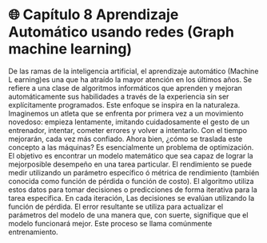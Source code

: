 # 🌐 Capítulo 8 Aprendizaje Automático usando redes (Graph machine learning)

    
De las ramas de la inteligencia artificial, el aprendizaje automático  (Machine L earning)es una que ha atraído
la mayor atención en los últimos años. Se refiere a una clase de algoritmos informáticos que
aprenden y mejoran automáticamente sus habilidades a través de la experiencia sin ser explícitamente
programados. 
Este enfoque se inspira en la naturaleza. Imaginemos un atleta que se enfrenta por primera vez a un
movimiento novedoso: empieza lentamente, imitando cuidadosamente el gesto
de un entrenador, intentar, cometer errores y volver a intentarlo. Con el tiempo mejorarán,
cada vez más confiado.
Ahora bien, ¿cómo se traslada este concepto a las máquinas? Es esencialmente un problema  de optimización.
El objetivo es encontrar un modelo matemático que sea capaz de lograr la mejorposible desempeño en una tarea particular.
El rendimiento se puede medir utilizando un parámetro específico ó métrica de rendimiento 
(también conocida como función de pérdida o función de costo). El algoritmo utiliza
estos datos para tomar decisiones o predicciones de forma iterativa para la tarea específica. En cada iteración,
Las decisiones se evalúan utilizando la función de pérdida. El error resultante se utiliza para actualizar el
parámetros del modelo de una manera que, con suerte, signifique que el modelo funcionará mejor. Este
 proceso se llama comúnmente entrenamiento.

